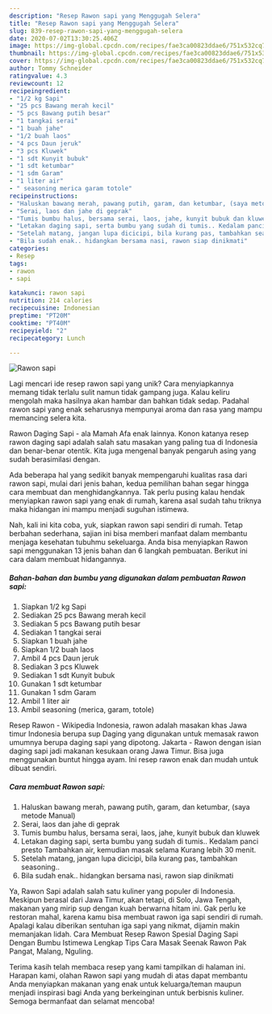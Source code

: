 ```yaml
---
description: "Resep Rawon sapi yang Menggugah Selera"
title: "Resep Rawon sapi yang Menggugah Selera"
slug: 839-resep-rawon-sapi-yang-menggugah-selera
date: 2020-07-02T13:30:25.406Z
image: https://img-global.cpcdn.com/recipes/fae3ca00823ddae6/751x532cq70/rawon-sapi-foto-resep-utama.jpg
thumbnail: https://img-global.cpcdn.com/recipes/fae3ca00823ddae6/751x532cq70/rawon-sapi-foto-resep-utama.jpg
cover: https://img-global.cpcdn.com/recipes/fae3ca00823ddae6/751x532cq70/rawon-sapi-foto-resep-utama.jpg
author: Tommy Schneider
ratingvalue: 4.3
reviewcount: 12
recipeingredient:
- "1/2 kg Sapi"
- "25 pcs Bawang merah kecil"
- "5 pcs Bawang putih besar"
- "1 tangkai serai"
- "1 buah jahe"
- "1/2 buah laos"
- "4 pcs Daun jeruk"
- "3 pcs Kluwek"
- "1 sdt Kunyit bubuk"
- "1 sdt ketumbar"
- "1 sdm Garam"
- "1 liter air"
- " seasoning merica garam totole"
recipeinstructions:
- "Haluskan bawang merah, pawang putih, garam, dan ketumbar, (saya metode Manual)"
- "Serai, laos dan jahe di geprak"
- "Tumis bumbu halus, bersama serai, laos, jahe, kunyit bubuk dan kluwek"
- "Letakan daging sapi, serta bumbu yang sudah di tumis.. Kedalam panci presto Tambahkan air, kemudian masak selama Kurang lebih 30 menit."
- "Setelah matang, jangan lupa dicicipi, bila kurang pas, tambahkan seasoning.."
- "Bila sudah enak.. hidangkan bersama nasi, rawon siap dinikmati"
categories:
- Resep
tags:
- rawon
- sapi

katakunci: rawon sapi 
nutrition: 214 calories
recipecuisine: Indonesian
preptime: "PT20M"
cooktime: "PT40M"
recipeyield: "2"
recipecategory: Lunch

---
```



![Rawon sapi](https://img-global.cpcdn.com/recipes/fae3ca00823ddae6/751x532cq70/rawon-sapi-foto-resep-utama.jpg)

Lagi mencari ide resep rawon sapi yang unik? Cara menyiapkannya memang tidak terlalu sulit namun tidak gampang juga. Kalau keliru mengolah maka hasilnya akan hambar dan bahkan tidak sedap. Padahal rawon sapi yang enak seharusnya mempunyai aroma dan rasa yang mampu memancing selera kita.

Rawon Daging Sapi - ala Mamah Afa enak lainnya. Konon katanya resep rawon daging sapi adalah salah satu masakan yang paling tua di Indonesia dan benar-benar otentik. Kita juga mengenal banyak pengaruh asing yang sudah berasimilasi dengan.

Ada beberapa hal yang sedikit banyak mempengaruhi kualitas rasa dari rawon sapi, mulai dari jenis bahan, kedua pemilihan bahan segar hingga cara membuat dan menghidangkannya. Tak perlu pusing kalau hendak menyiapkan rawon sapi yang enak di rumah, karena asal sudah tahu triknya maka hidangan ini mampu menjadi suguhan istimewa.


Nah, kali ini kita coba, yuk, siapkan rawon sapi sendiri di rumah. Tetap berbahan sederhana, sajian ini bisa memberi manfaat dalam membantu menjaga kesehatan tubuhmu sekeluarga. Anda bisa menyiapkan Rawon sapi menggunakan 13 jenis bahan dan 6 langkah pembuatan. Berikut ini cara dalam membuat hidangannya.

<!--inarticleads1-->

##### Bahan-bahan dan bumbu yang digunakan dalam pembuatan Rawon sapi:

1. Siapkan 1/2 kg Sapi
1. Sediakan 25 pcs Bawang merah kecil
1. Sediakan 5 pcs Bawang putih besar
1. Sediakan 1 tangkai serai
1. Siapkan 1 buah jahe
1. Siapkan 1/2 buah laos
1. Ambil 4 pcs Daun jeruk
1. Sediakan 3 pcs Kluwek
1. Sediakan 1 sdt Kunyit bubuk
1. Gunakan 1 sdt ketumbar
1. Gunakan 1 sdm Garam
1. Ambil 1 liter air
1. Ambil  seasoning (merica, garam, totole)


Resep Rawon - Wikipedia Indonesia, rawon adalah masakan khas Jawa timur Indonesia berupa sup Daging yang digunakan untuk memasak rawon umumnya berupa daging sapi yang dipotong. Jakarta - Rawon dengan isian daging sapi jadi makanan kesukaan orang Jawa Timur. Bisa juga menggunakan buntut hingga ayam. Ini resep rawon enak dan mudah untuk dibuat sendiri. 

<!--inarticleads2-->

##### Cara membuat Rawon sapi:

1. Haluskan bawang merah, pawang putih, garam, dan ketumbar, (saya metode Manual)
1. Serai, laos dan jahe di geprak
1. Tumis bumbu halus, bersama serai, laos, jahe, kunyit bubuk dan kluwek
1. Letakan daging sapi, serta bumbu yang sudah di tumis.. Kedalam panci presto Tambahkan air, kemudian masak selama Kurang lebih 30 menit.
1. Setelah matang, jangan lupa dicicipi, bila kurang pas, tambahkan seasoning..
1. Bila sudah enak.. hidangkan bersama nasi, rawon siap dinikmati


Ya, Rawon Sapi adalah salah satu kuliner yang populer di Indonesia. Meskipun berasal dari Jawa Timur, akan tetapi, di Solo, Jawa Tengah, makanan yang mirip sup dengan kuah berwarna hitam ini. Gak perlu ke restoran mahal, karena kamu bisa membuat rawon iga sapi sendiri di rumah. Apalagi kalau diberikan sentuhan iga sapi yang nikmat, dijamin makin memanjakan lidah. Cara Membuat Resep Rawon Spesial Daging Sapi Dengan Bumbu Istimewa Lengkap Tips Cara Masak Seenak Rawon Pak Pangat, Malang, Nguling. 

Terima kasih telah membaca resep yang kami tampilkan di halaman ini. Harapan kami, olahan Rawon sapi yang mudah di atas dapat membantu Anda menyiapkan makanan yang enak untuk keluarga/teman maupun menjadi inspirasi bagi Anda yang berkeinginan untuk berbisnis kuliner. Semoga bermanfaat dan selamat mencoba!
